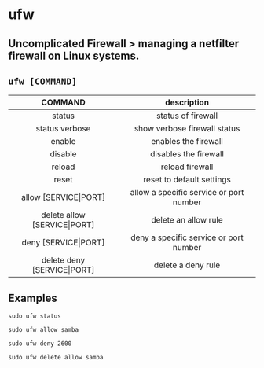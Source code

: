 # ufw

**Uncomplicated Firewall** > managing a netfilter firewall on Linux systems.
---

` ufw [COMMAND] `
---

| **COMMAND** | description |
|:---:|:---:|
| status | status of firewall |
| status verbose | show verbose firewall status |
| enable | enables the firewall |
| disable | disables the firewall |
| reload | reload firewall |
| reset | reset to default settings |
| allow [SERVICE\|PORT] | allow a specific service or port number |
| delete allow [SERVICE\|PORT] | delete an allow rule |
| deny [SERVICE\|PORT] | deny a specific service or port number |
| delete deny [SERVICE\|PORT] | delete a deny rule |

## Examples
` sudo ufw status `

` sudo ufw allow samba `

` sudo ufw deny 2600 `

` sudo ufw delete allow samba `